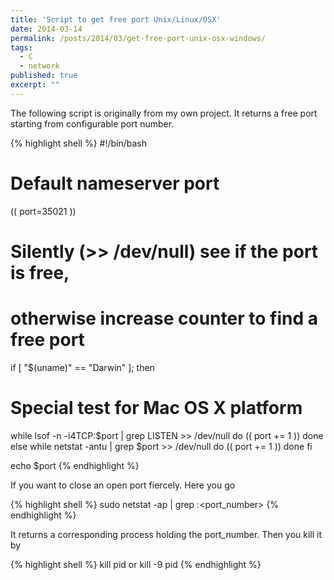 ```yaml
---
title: 'Script to get free port Unix/Linux/OSX'
date: 2014-03-14
permalink: /posts/2014/03/get-free-port-unix-osx-windows/
tags:
  - C
  - network
published: true
excerpt: ""
---
```

The following script is originally from my own project. It returns a free port starting from configurable port number.

{% highlight shell %}
#!/bin/bash
 
# Default nameserver port
(( port=35021 ))
 
# Silently (&gt;&gt; /dev/null) see if the port is free,
# otherwise increase counter to find a free port
if [ &quot;$(uname)&quot; == &quot;Darwin&quot; ]; then
# Special test for Mac OS X platform
 while lsof -n -i4TCP:$port | grep LISTEN &gt;&gt; /dev/null
 do
 (( port += 1 ))
 done
else
 while netstat -antu | grep $port &gt;&gt; /dev/null
 do
 (( port += 1 ))
 done
fi
 
echo $port
{% endhighlight %}

If you want to close an open port fiercely. Here you go

{% highlight shell %}
sudo netstat -ap | grep :<port_number> 
{% endhighlight %}

It returns a corresponding process holding the port_number. Then you kill it by 

{% highlight shell %}
kill pid 
or kill -9 pid 
{% endhighlight %}
